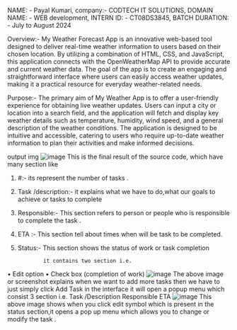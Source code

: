  NAME: - Payal Kumari,
 company:- CODTECH IT SOLUTIONS,
 DOMAIN NAME: - WEB development,
 INTERN ID: - CT08DS3845,
 BATCH DURATION: - July to August 2024

Overview:-
My Weather Forecast App is an innovative web-based tool designed to deliver real-time weather information to users based on their chosen location. By utilizing a combination of HTML, CSS, and JavaScript, this application connects with the OpenWeatherMap API to provide accurate and current weather data. The goal of the app is to create an engaging and straightforward interface where users can easily access weather updates, making it a practical resource for everyday weather-related needs.

Purpose:-
The primary aim of My Weather App is to offer a user-friendly experience for obtaining live weather updates. Users can input a city or location into a search field, and the application will fetch and display key weather details such as temperature, humidity, wind speed, and a general description of the weather conditions. The application is designed to be intuitive and accessible, catering to users who require up-to-date weather information to plan their activities and make informed decisions.

output img
![image](https://github.com/user-attachments/assets/0d79081a-95b1-4413-aad5-c59f40f96fe1)
This is the final result of the source code, which have many section like  
1.	#:- its represent the number of tasks . 
 
2.	Task /description:- it explains what we have to do,what our goals to achieve or tasks to complete 
3.	Responsible:- This section refers to person or people who is responsible to complete the task . 
 
4.	ETA :-  This section tell about times when will be task to be completed. 
 
 
5.	Status:- This section shows the status of work or task completion  
 
                it contains two section i.e. 
•	Edit option 
•	Check box (completion of work) 
![image](https://github.com/user-attachments/assets/b6c3365a-4b93-41b9-9a21-0f6ee154475c)
The above image or screenshot explains when we want to add more tasks then we have to just simply click Add Task in the interface it will open a popup menu which consist 3 section i.e. 
	Task /Description 
	Responsible 
	ETA 
 ![image](https://github.com/user-attachments/assets/a36b789c-84d7-42a6-8bbf-fdaedb36a69d)
  This above image shows when you click edit symbol which is present in the status section,it opens a pop up menu which allows you to change or modify the task .





